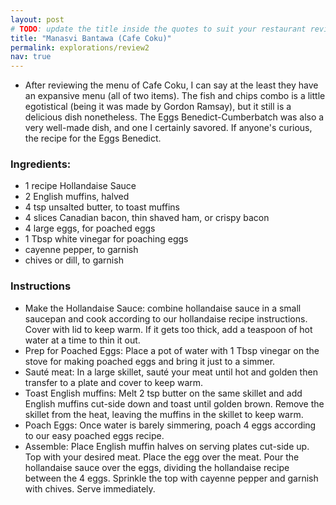 ```yaml
---
layout: post
# TODO: update the title inside the quotes to suit your restaurant review needs
title: "Manasvi Bantawa (Cafe Coku)"
permalink: explorations/review2
nav: true
---
```


- After reviewing the menu of Cafe Coku, I can say at the least they have an expansive menu (all of two items). The fish and chips combo is a little egotistical (being it was made by Gordon Ramsay), but it still is a delicious dish nonetheless. The Eggs Benedict-Cumberbatch was also a very well-made dish, and one I certainly savored. If anyone's curious, the recipe for the Eggs Benedict.

### Ingredients:
- 1 recipe Hollandaise Sauce
- 2 English muffins, halved
- 4 tsp unsalted butter, to toast muffins
- 4 slices Canadian bacon, thin shaved ham, or crispy bacon
- 4 large eggs, for poached eggs
- 1 Tbsp white vinegar for poaching eggs
- cayenne pepper, to garnish
- chives or dill, to garnish

### Instructions
- Make the Hollandaise Sauce: combine hollandaise sauce in a small saucepan and cook according to our hollandaise recipe instructions. Cover with lid to keep warm. If it gets too thick, add a teaspoon of hot water at a time to thin it out.
- Prep for Poached Eggs: Place a pot of water with 1 Tbsp vinegar on the stove for making poached eggs and bring it just to a simmer.
- Sauté meat: In a large skillet, sauté your meat until hot and golden then transfer to a plate and cover to keep warm.
- Toast English muffins: Melt 2 tsp butter on the same skillet and add English muffins cut-side down and toast until golden brown. Remove the skillet from the heat, leaving the muffins in the skillet to keep warm.
- Poach Eggs: Once water is barely simmering, poach 4 eggs according to our easy poached eggs recipe.
- Assemble: Place English muffin halves on serving plates cut-side up. Top with your desired meat. Place the egg over the meat. Pour the hollandaise sauce over the eggs, dividing the hollandaise recipe between the 4 eggs. Sprinkle the top with cayenne pepper and garnish with chives. Serve immediately.